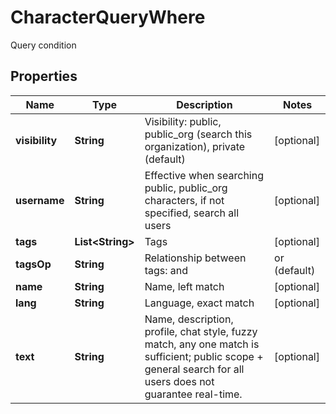 

# CharacterQueryWhere

Query condition

## Properties

| Name | Type | Description | Notes |
|------------ | ------------- | ------------- | -------------|
|**visibility** | **String** | Visibility: public, public_org (search this organization), private (default) |  [optional] |
|**username** | **String** | Effective when searching public, public_org characters, if not specified, search all users |  [optional] |
|**tags** | **List&lt;String&gt;** | Tags |  [optional] |
|**tagsOp** | **String** | Relationship between tags: and | or (default) |  [optional] |
|**name** | **String** | Name, left match |  [optional] |
|**lang** | **String** | Language, exact match |  [optional] |
|**text** | **String** | Name, description, profile, chat style, fuzzy match, any one match is sufficient; public scope + general search for all users does not guarantee real-time. |  [optional] |



